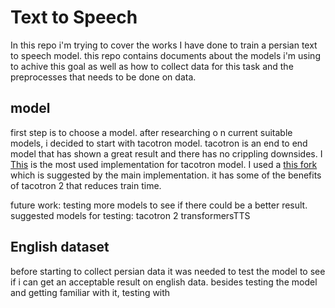 # Text to Speech

In this repo i'm trying to cover the works I have done to train a persian text to speech model. this repo contains documents about the models i'm using to achive this goal as well as how to collect data for this task and the preprocesses that needs to be done on data.

## model
first step is to choose a model. after researching o n current suitable models, i decided to start with tacotron model. tacotron is an end to end model that has shown a great result and there has no crippling downsides. 
I  [This](https://github.com/keithito/tacotron) is the most used implementation for tacotron model. I used a [this fork](https://github.com/begeekmyfriend/tacotron) which is suggested by the main implementation. it has some of the benefits of tacotron 2 that reduces train time.

future work:
testing more models to see if there could be a better result.
suggested models for testing:
tacotron 2 
transformersTTS



## English dataset

before starting to collect persian data it was needed to test the model to see if i can get an acceptable result on english data. besides testing the model and getting familiar with it, testing with 
